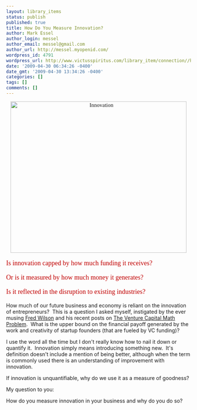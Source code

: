```yaml
---
layout: library_items
status: publish
published: true
title: How Do You Measure Innovation?
author: Mark Essel
author_login: messel
author_email: messel@gmail.com
author_url: http://messel.myopenid.com/
wordpress_id: 4791
wordpress_url: http://www.victusspiritus.com/library_item/connection//how-do-you-measure-innovation/
date: '2009-04-30 06:34:26 -0400'
date_gmt: '2009-04-30 13:34:26 -0400'
categories: []
tags: []
comments: []
---
```

<p style="text-align: center;"><span style="font-size: 15px; font-family: Trebuchet MS;"><a style="display: inline;" href="http://www.flickr.com/photos/hagengraf/"><img class="at-xid-6a0111688fdbcb970c01156f6a9fc9970c image-full aligncenter" style="border: 0pt none;" title="Innovation" src="http://messel.typepad.com/.a/6a0111688fdbcb970c01156f6a9fc9970c-800wi" border="0" alt="Innovation" width="480" height="413" /></a><br />
</span></p>
<p style="color: #c00000; font-size: 18px; font-family: Trebuchet MS;">Is innovation capped by how much funding it receives?</p>
<p style="color: #c00000; font-size: 18px; font-family: Trebuchet MS;">Or is it measured by how much money it generates?</p>
<p style="color: #c00000; font-size: 18px; font-family: Trebuchet MS;">Is it reflected in the disruption to existing industries?</p>
<p>How much of our future business and economy is reliant on the innovation of entrepreneurs?  This is a question I asked myself, instigated by the ever musing <a href="http://www.avc.com/">Fred Wilson</a> and his recent posts on <a href="http://www.avc.com/a_vc/2009/04/the-venture-capital-math-problem.html">The Venture Capital Math Problem</a>.  What is the upper bound on the financial payoff generated by the work and creativity of startup founders (that are fueled by VC funding)?</p>
<p>I use the word all the time but I don't really know how to nail it down or quantify it.  Innovation simply means introducing something new.  It's definition doesn't include a mention of being better, although when the term is commonly used there is an understanding of improvement with innovation.</p>
<p>If innovation is unquantifiable, why do we use it as a measure of goodness?</p>
<p>My question to you:</p>
<p>How do you measure innovation in your business and why do you do so?</p>
